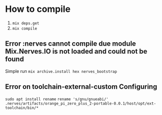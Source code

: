 # How to compile

1. `mix deps.get`
2. `mix compile`

## Error :nerves cannot compile due module Mix.Nerves.IO is not loaded and could not be found

Simple run `mix archive.install hex nerves_bootstrap`

## Error on toolchain-external-custom Configuring

`sudo apt install rename`
`rename 's/gnu/gnueabi/' .nerves/artifacts/orange_pi_zero_plus_2-portable-0.0.1/host/opt/ext-toolchain/bin/*`
